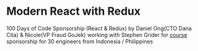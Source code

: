 # Modern React with Redux

100 Days of Code Sponsorship (React & Redux) by Daniel Ong(CTO Dana Cita) & Nicole(VP Fraud GoJek) working with Stephen Grider for [course](https://www.udemy.com/react-redux/) sponsorship for 30 engineers from Indonesia / Philippines
